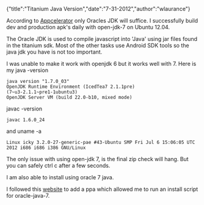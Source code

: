 {"title":"Titanium Java Version","date":"7-31-2012","author":"wlaurance"}

According to
[Appcelerator](http://docs.appcelerator.com/titanium/2.1/#!/guide/Installing_Oracle_JDK)
only Oracles JDK will suffice. I successfully build dev and
production apk's daily with open-jdk-7 on Ubuntu 12.04.

The Oracle JDK is used to compile javascript into 'Java' using jar files
found in the titanium sdk. Most of the other tasks use Android SDK tools
so the java jdk you have is not too important. 

I was unable to make it work with openjdk 6 but it works well with 7.
Here is my java -version 

```
java version "1.7.0_03"
OpenJDK Runtime Environment (IcedTea7 2.1.1pre)
(7~u3-2.1.1~pre1-1ubuntu3)
OpenJDK Server VM (build 22.0-b10, mixed mode)
```

javac -version

```
javac 1.6.0_24
```

and uname -a

```
Linux icky 3.2.0-27-generic-pae #43-Ubuntu SMP Fri Jul 6 15:06:05 UTC 2012 i686 i686 i386 GNU/Linux
```
The only issue with using open-jdk 7, is the final zip check will hang.
But you can safely ctrl c after a few seconds.

I am also able to install using oracle 7 java.

I followed this
[website](http://www.webupd8.org/2012/01/install-oracle-java-jdk-7-in-ubuntu-via.html)
to add a ppa which allowed me to run an install script for
oracle-java-7.
